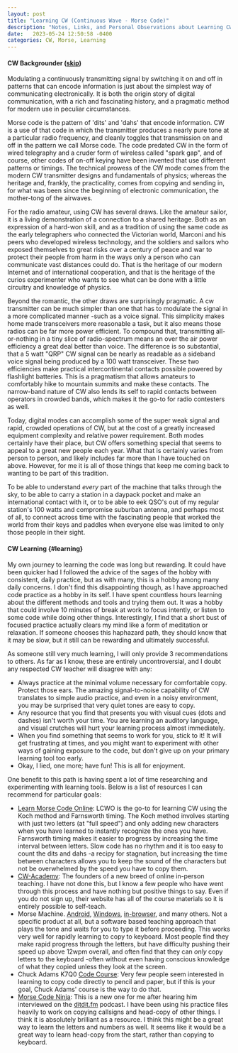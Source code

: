 ```yaml
---
layout: post
title: "Learning CW (Continuous Wave - Morse Code)"
description: "Notes, Links, and Personal Observations about Learning CW"
date:   2023-05-24 12:50:58 -0400
categories: CW, Morse, Learning
---
```




#### CW Backgrounder ([skip](#learning))

Modulating a continuously transmitting signal by switching it on and off in patterns that can encode information is just about the simplest way of communicating electronically. It is both the origin story of digital communication, with a rich and fascinating history, and a pragmatic method for modern use in peculiar circumstances.

Morse code is the pattern of 'dits' and 'dahs' that encode information. CW is a use of that code in which the transmitter produces a nearly pure tone at a particular radio frequency, and cleanly toggles that transmission on and off in the pattern we call Morse code. The code predated CW in the form of wired telegraphy and a cruder form of wireless called "spark gap", and of course, other codes of on-off keying have been invented that use different patterns or timings. The technical prowess of the CW mode comes from the modern CW transmitter designs and fundamentals of physics; whereas the heritage and, frankly, the practicality, comes from copying and sending in, for what was been since the beginning of electronic communication, the mother-tong of the airwaves.

For the radio amateur, using CW has several draws. Like the amateur sailor, it is a living demonstration of a connection to a shared heritage. Both as an expression of a hard-won skill, and as a tradition of using the same code as the early telegraphers who connected the Victorian world, Marconi and his peers who developed wireless technology, and the soldiers and sailors who exposed themselves to great risks over a century of peace and war to protect their people from harm in the ways only a person who can communicate vast distances could do. That is the heritage of our modern Internet and of international cooperation, and that is the heritage of the curios experimenter who wants to see what can be done with a little circuitry and knowledge of physics.

Beyond the romantic, the other draws are surprisingly pragmatic. A cw transmitter can be much simpler than one that has to modulate the signal in a more complicated manner -such as a voice signal. This simplicity makes home made transceivers more reasonable a task, but it also means those radios can be far more power efficient. To compound that, transmitting all-or-nothing in a tiny slice of radio-spectrum means an over the air power efficiency a great deal better than voice. The difference is so substantial, that a 5 watt "QRP" CW signal can be nearly as readable as a sideband voice signal being produced by a 100 watt transceiver. These two efficiencies make practical intercontinental contacts possible powered by flashlight batteries. This is a pragmatism that allows amateurs to comfortably hike to mountain summits and make these contacts. The narrow-band nature of CW also lends its self to rapid contacts between operators in crowded bands, which makes it the go-to for radio contesters as well.

Today, digital modes can accomplish some of the super weak signal and rapid, crowded operations of CW, but at the cost of a greatly increased equipment complexity and relative power requirement. Both modes certainly have their place, but CW offers something special that seems to appeal to a great new people each year. What that is certainly varies from person to person, and likely includes far more than I have touched on above. However, for me it is all of those things that keep me coming back to wanting to be part of this tradition.

To be able to understand *every* part of the machine that talks through the sky, to be able to carry a station in a daypack pocket and make an international contact with it, or to be able to eek QSO's out of my regular station's 100 watts and compromise suburban antenna, and perhaps most of all, to connect across time with the fascinating people that worked the world from their keys and paddles when everyone else was limited to only those people in their sight.

#### CW Learning {#learning}

My own journey to learning the code was long but rewarding. It could have been quicker had I followed the advice of the sages of the hobby with consistent, daily practice, but as with many, this is a hobby among many daily concerns. I don't find this disappointing though, as I have approached code practice as a hobby in its self. I have spent countless hours learning about the different methods and tools and trying them out. It was a hobby that could involve 10 minutes of break at work to focus intently, or listen to some code while doing other things. Interestingly, I find that a short bust of focused practice actually clears my mind like a form of meditation or relaxation. If someone chooses this haphazard path, they should know that it may be slow, but it still can be rewarding and ultimately successful.

As someone still very much learning, I will only provide 3 recommendations to others. As far as I know, these are entirely uncontroversial, and I doubt any respected CW teacher will disagree with any:

  - Always practice at the minimal volume necessary for comfortable copy. Protect those ears. The amazing signal-to-noise capability of CW translates to simple audio practice, and even in a noisy environment, you may be surprised that very quiet tones are easy to copy.
  - Any resource that you find that presents you with visual cues (dots and dashes) isn't worth your time. You are learning an auditory language, and visual crutches will hurt your learning process almost immediately.
  - When you find something that seems to work for you, stick to it! It will get frustrating at times, and you might want to experiment with other ways of gaining exposure to the code, but don't give up on your primary learning tool too early.
  - Okay, I lied, one more; have fun! This is all for enjoyment.

One benefit to this path is having spent a lot of time researching and experimenting with learning tools. Below is a list of resources I can recommend for particular goals:

- [Learn Morse Code Online](http://lcwo.net): LCWO is the go-to for learning CW using the Koch method and Farnsworth timing. The Koch method involves starting with just two letters (at "full speed") and only adding new characters when you have learned to instantly recognize the ones you have. Farnsworth timing makes it easier to progress by increasing the time interval between letters. Slow code has no rhythm and it is too easy to count the dits and dahs -a recipy for stagnation, but increasing the time between characters allows you to keep the sound of the characters but not be overwhelmed by the speed you have to copy them.
- [CW-Academy](https://cwops.org/cw-academy/): The founders of a new breed of online in-person teaching. I have not done this, but I know a few people who have went through this process and have nothing but positive things to say. Even if you do not sign up, their website has all of the course materials so it is entirely possible to self-teach.
- Morse Machine. [Android](https://play.google.com/store/apps/details?id=com.iu4apc.morsemachine&hl=en_CA), [Windows](http://www.g4ilo.com/morse-machine.html), [in-browser](https://lcwo.net/morsemachine), and many others.
  Not a specific product at all, but a software based teaching approach that plays the tone and waits for you to type it before proceeding. This works very well for rapidly learning to copy to keyboard. Most people find they make rapid progress through the letters, but have difficulty pushing their speed up above 12wpm overall, and often find that they can *only* copy letters to the keyboard -often without even having conscious knowledge of what they copied unless they look at the screen.
- Chuck Adams K7Q0 [Code Course](https://www.kkn.net/~k7qo/):
  Very few people seem interested in learning to copy code directly to pencil and paper, but if this is your goal, Chuck Adams' course is the way to do that.
- [Morse Code Ninja](https://morsecode.ninja/):
  This is a new one for me after hearing him interviewed on the [ditdit.fm](https://www.ditdit.fm/shows/episode-29-morse-code-ninja) podcast. I have been using his practice files heavily to work on copying callsigns and head-copy of other things. I think it is absolutely brilliant as a resource. I think this might be a great way to learn the letters and numbers as well. It seems like it would be a great way to learn head-copy from the start, rather than copying to keyboard.
